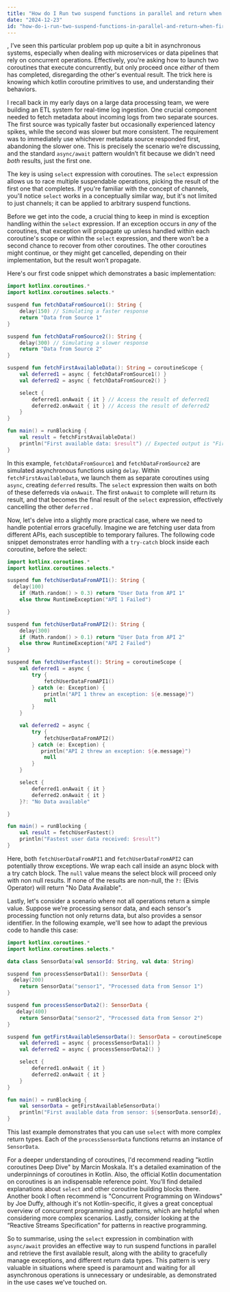 ```yaml
---
title: "How do I Run two suspend functions in parallel and return when first one returns?"
date: "2024-12-23"
id: "how-do-i-run-two-suspend-functions-in-parallel-and-return-when-first-one-returns"
---
```


,  I’ve seen this particular problem pop up quite a bit in asynchronous systems, especially when dealing with microservices or data pipelines that rely on concurrent operations. Effectively, you're asking how to launch two coroutines that execute concurrently, but only proceed once *either* of them has completed, disregarding the other's eventual result. The trick here is knowing which kotlin coroutine primitives to use, and understanding their behaviors.

I recall back in my early days on a large data processing team, we were building an ETL system for real-time log ingestion. One crucial component needed to fetch metadata about incoming logs from two separate sources. The first source was typically faster but occasionally experienced latency spikes, while the second was slower but more consistent. The requirement was to immediately use whichever metadata source responded first, abandoning the slower one. This is precisely the scenario we’re discussing, and the standard `async/await` pattern wouldn’t fit because we didn't need *both* results, just the first one.

The key is using `select` expression with coroutines. The `select` expression allows us to race multiple suspendable operations, picking the result of the first one that completes. If you're familiar with the concept of channels, you'll notice `select` works in a conceptually similar way, but it's not limited to just channels; it can be applied to arbitrary suspend functions.

Before we get into the code, a crucial thing to keep in mind is exception handling within the `select` expression. If an exception occurs in *any* of the coroutines, that exception will propagate up unless handled within each coroutine's scope or within the `select` expression, and there won’t be a second chance to recover from other coroutines. The other coroutines might continue, or they might get cancelled, depending on their implementation, but the result won’t propagate.

Here's our first code snippet which demonstrates a basic implementation:

```kotlin
import kotlinx.coroutines.*
import kotlinx.coroutines.selects.*

suspend fun fetchDataFromSource1(): String {
    delay(150) // Simulating a faster response
    return "Data from Source 1"
}

suspend fun fetchDataFromSource2(): String {
    delay(300) // Simulating a slower response
    return "Data from Source 2"
}

suspend fun fetchFirstAvailableData(): String = coroutineScope {
    val deferred1 = async { fetchDataFromSource1() }
    val deferred2 = async { fetchDataFromSource2() }

    select {
        deferred1.onAwait { it } // Access the result of deferred1
        deferred2.onAwait { it } // Access the result of deferred2
    }
}

fun main() = runBlocking {
    val result = fetchFirstAvailableData()
    println("First available data: $result") // Expected output is "First available data: Data from Source 1"
}
```

In this example, `fetchDataFromSource1` and `fetchDataFromSource2` are simulated asynchronous functions using `delay`. Within `fetchFirstAvailableData`, we launch them as separate coroutines using `async`, creating `deferred` results. The `select` expression then waits on both of these deferreds via `onAwait`. The first `onAwait` to complete will return its result, and that becomes the final result of the `select` expression, effectively cancelling the other `deferred` .

Now, let's delve into a slightly more practical case, where we need to handle potential errors gracefully. Imagine we are fetching user data from different APIs, each susceptible to temporary failures. The following code snippet demonstrates error handling with a `try-catch` block inside each coroutine, before the select:

```kotlin
import kotlinx.coroutines.*
import kotlinx.coroutines.selects.*

suspend fun fetchUserDataFromAPI1(): String {
  delay(100)
    if (Math.random() > 0.3) return "User Data from API 1"
    else throw RuntimeException("API 1 Failed")

}

suspend fun fetchUserDataFromAPI2(): String {
    delay(300)
    if (Math.random() > 0.1) return "User Data from API 2"
    else throw RuntimeException("API 2 Failed")
}

suspend fun fetchUserFastest(): String = coroutineScope {
    val deferred1 = async {
        try {
            fetchUserDataFromAPI1()
        } catch (e: Exception) {
            println("API 1 threw an exception: ${e.message}")
            null
        }
    }

    val deferred2 = async {
        try {
            fetchUserDataFromAPI2()
        } catch (e: Exception) {
           println("API 2 threw an exception: ${e.message}")
            null
        }
    }

    select {
        deferred1.onAwait { it }
        deferred2.onAwait { it }
    }?: "No Data available"

}

fun main() = runBlocking {
    val result = fetchUserFastest()
    println("Fastest user data received: $result")
}
```

Here, both `fetchUserDataFromAPI1` and `fetchUserDataFromAPI2` can potentially throw exceptions. We wrap each call inside an async block with a try catch block. The `null` value means the select block will proceed only with non null results. If none of the results are non-null, the `?:` (Elvis Operator) will return "No Data Available".

Lastly, let's consider a scenario where not all operations return a simple value. Suppose we’re processing sensor data, and each sensor's processing function not only returns data, but also provides a sensor identifier. In the following example, we'll see how to adapt the previous code to handle this case:

```kotlin
import kotlinx.coroutines.*
import kotlinx.coroutines.selects.*

data class SensorData(val sensorId: String, val data: String)

suspend fun processSensorData1(): SensorData {
  delay(200)
    return SensorData("sensor1", "Processed data from Sensor 1")
}

suspend fun processSensorData2(): SensorData {
   delay(400)
    return SensorData("sensor2", "Processed data from Sensor 2")
}

suspend fun getFirstAvailableSensorData(): SensorData = coroutineScope {
    val deferred1 = async { processSensorData1() }
    val deferred2 = async { processSensorData2() }

    select {
        deferred1.onAwait { it }
        deferred2.onAwait { it }
    }
}

fun main() = runBlocking {
    val sensorData = getFirstAvailableSensorData()
    println("First available data from sensor: ${sensorData.sensorId}, Data: ${sensorData.data}")
}
```

This last example demonstrates that you can use `select` with more complex return types. Each of the `processSensorData` functions returns an instance of `SensorData`.

For a deeper understanding of coroutines, I'd recommend reading "kotlin coroutines Deep Dive" by Marcin Moskala. It's a detailed examination of the underpinnings of coroutines in Kotlin. Also, the official Kotlin documentation on coroutines is an indispensable reference point. You’ll find detailed explanations about `select` and other coroutine building blocks there. Another book I often recommend is "Concurrent Programming on Windows" by Joe Duffy, although it's not Kotlin-specific, it gives a great conceptual overview of concurrent programming and patterns, which are helpful when considering more complex scenarios. Lastly, consider looking at the “Reactive Streams Specification” for patterns in reactive programming.

So to summarise, using the `select` expression in combination with `async/await` provides an effective way to run suspend functions in parallel and retrieve the first available result, along with the ability to gracefully manage exceptions, and different return data types. This pattern is very valuable in situations where speed is paramount and waiting for all asynchronous operations is unnecessary or undesirable, as demonstrated in the use cases we've touched on.
